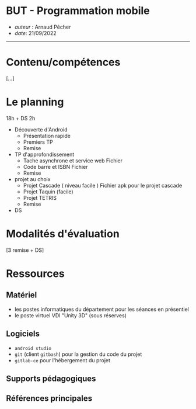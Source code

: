 # BUT - Programmation mobile

* *auteur* : Arnaud Pêcher
* *date*: 21/09/2022

---

# Contenu/compétences

[...]

# Le planning

18h + DS 2h

* Découverte d'Android
    * Présentation rapide 
    * Premiers TP 
    * Remise
* TP d'approfondissement
    * Tache asynchrone et service web Fichier
    * Code barre et ISBN Fichier
    * Remise
* projet au choix
    * Projet Cascade ( niveau facile ) Fichier apk pour le projet cascade 
    * Projet Taquin (facile) 
    * Projet TETRIS 
    * Remise
* DS 

<!--
* [Séance 01](seances/seance01.md) : environnement de travail et environnement 3d de l'application
   * cours: [Unity et programmation](cours/supportUnity.pdf) 
   * prêt des Oculus Quest
   * configuration des casques ([fiche 9](fiches/9.quest.md))
   * tutoriel "Roll a ball" : adaptation pour la VR
      * projet en mode VR : export dans Oculus ([fiche 6](fiches/6.rv.md)) 
      * gitlab-ce et réalité virtuelle ([fiche 1](fiches/1.gitlab.md))
* [Séance 02](seances/seance02.md): réalisation de la scène 3d et mise en place de la communication réseau
   * début du projet spécifique 
     * environnement 3d ([fiche 2](fiches/2.environnement.md))
     * scripts ([fiche 3](fiches/3.interactions.md))
     * communication réseau  ([fiche 5](fiches/5.reseau.md))
* [Séance 03](seances/seance03.md): interactions avec les contrôleurs, affichage du rythme cardiaque
  * scripts: déplacement et sélection d'objets avec les manettes, avec les touches en mode PC ([fiche 3](fiches/3.interactions.md))
  * affichage du rythme cardiaque dans le moniteur en temps réel
* [Séance 04](seances/seance04.md) : finalisation
   * finalisation du projet et contrôle qualité
   * remise du projet
   * remise du casque
-->

#  Modalités d'évaluation

[3 remise + DS]

# Ressources

## Matériel 

* les postes informatiques du département pour les séances en présentiel
* le poste virtuel VDI "Unity 3D" (sous réserves)

## Logiciels

* `android studio`
* `git` (client `gitbash`) pour la gestion du code du projet
* `gitlab-ce` pour l'hébergement du projet

## Supports pédagogiques

<!--
Pour la réalisation du projet, vous disposez d'un ensemble de fiches thématiques contenant les informations nécessaires à la réalisation des différentes fonctionnalités:

* [Fiche 1](fiches/1.gitlab.md): Unity3d & GitLab
* [Fiche 2](fiches/2.environnement.md) : Environnement 3d (terrains, skybox)
* [Fiche 3](fiches/3.interactions.md) : Scripts, Interactions & Gestion des événements (clavier, manette Oculus)
* [Fiche 4](fiches/4.animation.md) : Animation de personnages
* [Fiche 5](fiches/5.reseau.md) : Réseau 
* [Fiche 6](fiches/6.rv.md) : Réalité vituelle (HTC Vive / Oculus Rift, Oculus Go/Quest)
* Fiche 7 : Réalité mixte (Hololens)
* [Fiche 8](fiches/8.sons.md) : Son
* [Fiche 9](fiches/9.quest.md) : Spécificités de l'Oculus Quest (conficuration, suivi de la position dans l'espace, espace de jeu, suivi des mains)
-->

## Références principales

<!--
* documentation de référence (Unity): https://docs.unity3d.com/Manual/index.html
* tutoriel Roll a ball: https://learn.unity.com/project/roll-a-ball 
* documentation de référence (Oculus): https://developer.oculus.com/documentation/unity/book-unity-gsg/ 
-->


